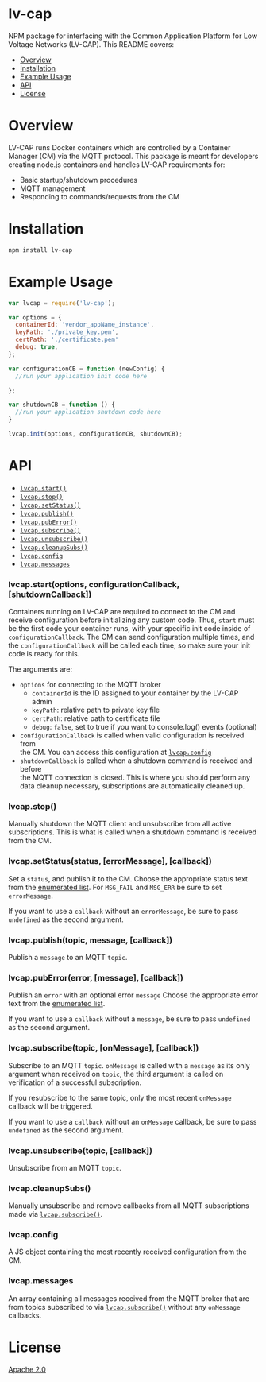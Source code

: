 # lv-cap
NPM package for interfacing with the Common Application Platform for Low Voltage
Networks (LV-CAP). This README covers:

* [Overview](#overview)
* [Installation](#installation)
* [Example Usage](#example-usage)
* [API](#api)
* [License](#license)

# Overview
LV-CAP runs Docker containers which are controlled by a Container Manager (CM)
via the MQTT protocol. This package is meant for developers creating node.js
containers and handles LV-CAP requirements for:

* Basic startup/shutdown procedures
* MQTT management
* Responding to commands/requests from the CM

# Installation
```sh
npm install lv-cap
```
# Example Usage
```js
var lvcap = require('lv-cap');

var options = {
  containerId: 'vendor_appName_instance',
  keyPath: './private_key.pem',
  certPath: './certificate.pem'
  debug: true,  
};

var configurationCB = function (newConfig) {
  //run your application init code here

};

var shutdownCB = function () {
  //run your application shutdown code here
}

lvcap.init(options, configurationCB, shutdownCB);
```

# API

* [`lvcap.start()`](#start)
* [`lvcap.stop()`](#stop)
* [`lvcap.setStatus()`](#setStatus)
* [`lvcap.publish()`](#publish)
* [`lvcap.pubError()`](#pubError)
* [`lvcap.subscribe()`](#subscribe)
* [`lvcap.unsubscribe()`](#unsubscribe)
* [`lvcap.cleanupSubs()`](#cleanup)
* [`lvcap.config`](#config)
* [`lvcap.messages`](#messages)

<a name="start"></a>
### lvcap.start(options, configurationCallback, [shutdownCallback])
Containers running on LV-CAP are required to connect to the CM and receive
configuration before initializing any custom code. Thus, `start` must be the
first code your container runs, with your specific init code inside of
`configurationCallback`. The CM can send configuration multiple times, and the
`configurationCallback` will be called each time; so make sure your init code is
ready for this.

The arguments are:

* `options` for connecting to the MQTT broker
  * `containerId` is the ID assigned to your container by the LV-CAP admin
  * `keyPath`: relative path to private key file
  * `certPath`: relative path to certificate file
  * `debug`: `false`, set to true if you want to console.log() events (optional)  
* `configurationCallback` is called when valid configuration is received from  
    the CM. You can access this configuration at [`lvcap.config`](#config)
* `shutdownCallback` is called when a shutdown command is received and before  
    the MQTT connection is closed. This is where you should perform any data
    cleanup necessary, subscriptions are automatically cleaned up.

<a name="stop"></a>
### lvcap.stop()
Manually shutdown the MQTT client and unsubscribe from all active subscriptions.
This is what is called when a shutdown command is received from the CM.

<a name="setStatus"></a>
### lvcap.setStatus(status, [errorMessage], [callback])
Set a `status`, and publish it to the CM. Choose the appropriate status text from
the [enumerated list](./message_enums.js#L8). For `MSG_FAIL` and `MSG_ERR` be
sure to set `errorMessage`.

If you want to use a `callback` without an `errorMessage`, be sure to pass
`undefined` as the second argument.

<a name="publish"></a>
### lvcap.publish(topic, message, [callback])
Publish a `message` to an MQTT `topic`.

<a name="pubError"></a>
### lvcap.pubError(error, [message], [callback])
Publish an `error` with an optional error `message` Choose the appropriate
error text from the [enumerated list](./message_enums.js#L27).

If you want to use a `callback` without a `message`, be sure to pass `undefined`
as the second argument.

<a name="subscribe"></a>
### lvcap.subscribe(topic, [onMessage], [callback])
Subscribe to an MQTT `topic`. `onMessage` is called with a `message` as its only
argument when received on `topic`, the third argument is called on verification
of a successful subscription.

If you resubscribe to the same topic, only the most recent `onMessage` callback
will be triggered.

If you want to use a `callback` without an `onMessage` callback, be sure to pass
`undefined` as the second argument.

<a name="unsubscribe"></a>
### lvcap.unsubscribe(topic, [callback])
Unsubscribe from an MQTT `topic`.

<a name="cleanup"></a>
### lvcap.cleanupSubs()
Manually unsubscribe and remove callbacks from all MQTT subscriptions made via
[`lvcap.subscribe()`](#subscribe).

<a name="config"></a>
### lvcap.config
A JS object containing the most recently received configuration from the CM.

<a name="messages"></a>
### lvcap.messages
An array containing all messages received from the MQTT broker that are from
topics subscribed to via [`lvcap.subscribe()`](#subscribe) without any
`onMessage` callbacks.

# License
[Apache 2.0](https://www.apache.org/licenses/LICENSE-2.0.html)
